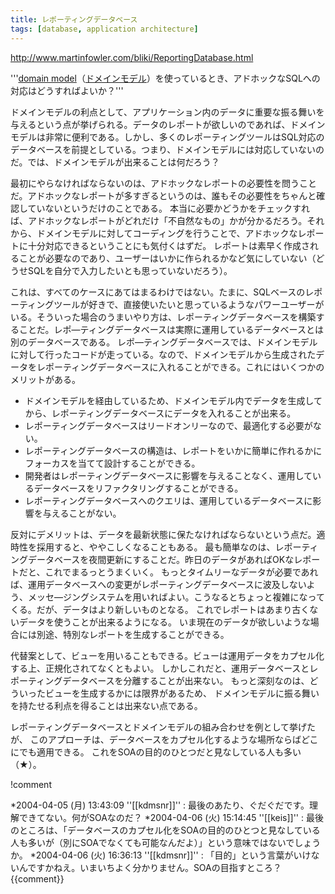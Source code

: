 ```yaml
---
title: レポーティングデータベース
tags: [database, application architecture]
---
```


http://www.martinfowler.com/bliki/ReportingDatabase.html

'''[domain model](http://martinfowler.com/eaaCatalog/domainModel.html)（[ドメインモデル](PofEAA:DomainModel)）を使っているとき、アドホックなSQLへの対応はどうすればよいか？'''

ドメインモデルの利点として、アプリケーション内のデータに重要な振る舞いを与えるという点が挙げられる。データのレポートが欲しいのであれば、ドメインモデルは非常に便利である。しかし、多くのレポーティングツールはSQL対応のデータベースを前提としている。つまり、ドメインモデルには対応していないのだ。では、ドメインモデルが出来ることは何だろう？

最初にやらなければならないのは、アドホックなレポートの必要性を問うことだ。アドホックなレポートが多すぎるというのは、誰もその必要性をちゃんと確認していないというだけのことである。
本当に必要かどうかをチェックすれば、アドホックなレポートがどれだけ「不自然なもの」かが分かるだろう。それから、ドメインモデルに対してコーディングを行うことで、アドホックなレポートに十分対応できるということにも気付くはずだ。
レポートは素早く作成されることが必要なのであり、ユーザーはいかに作られるかなど気にしていない（どうせSQLを自分で入力したいとも思っていないだろう）。

これは、すべてのケースにあてはまるわけではない。たまに、SQLベースのレポーティングツールが好きで、直接使いたいと思っているようなパワーユーザーがいる。そういった場合のうまいやり方は、レポーティングデータベースを構築することだ。レポ—ティングデータベースは実際に運用しているデータベースとは別のデータベースである。
レポ—ティングデータベースでは、ドメインモデルに対して行ったコードが走っている。なので、ドメインモデルから生成されたデータをレポーティングデータベースに入れることができる。これにはいくつかのメリットがある。

* ドメインモデルを経由しているため、ドメインモデル内でデータを生成してから、レポーティングデータベースにデータを入れることが出来る。
* レポーティングデータベースはリードオンリーなので、最適化する必要がない。
* レポーティングデータベースの構造は、レポートをいかに簡単に作れるかにフォーカスを当てて設計することができる。
* 開発者はレポーティングデータベースに影響を与えることなく、運用しているデータベースをリファクタリングすることができる。
* レポーティングデータベースへのクエリは、運用しているデータベースに影響を与えることがない。

反対にデメリットは、データを最新状態に保たなければならないという点だ。適時性を採用すると、ややこしくなることもある。
最も簡単なのは、レポーティングデータベースを夜間更新にすることだ。昨日のデータがあればOKなレポートだと、これでまるっとうまくいく。
もっとタイムリーなデータが必要であれば、運用データベースへの変更がレポーティングデータベースに波及しないよう、メッセ—ジングシステムを用いればよい。こうなるとちょっと複雑になってくる。だが、データはより新しいものとなる。
これでレポートはあまり古くないデータを使うことが出来るようになる。
いま現在のデータが欲しいような場合には別途、特別なレポートを生成することができる。

代替案として、ビューを用いることもできる。ビューは運用データをカプセル化する上、正規化されてなくともよい。
しかしこれだと、運用データベースとレポーティングデータベースを分離することが出来ない。
もっと深刻なのは、どういったビューを生成するかには限界があるため、
ドメインモデルに振る舞いを持たせる利点を得ることは出来ない点である。

レポーティングデータベースとドメインモデルの組み合わせを例として挙げたが、
このアプローチは、データベースをカプセル化するような場所ならばどこにでも適用できる。
これをSOAの目的のひとつだと見なしている人も多い（★）。

!comment

*2004-04-05 (月) 13:43:09 ''[[kdmsnr]]'' : 最後のあたり、ぐだぐだです。理解できてない。何がSOAなのだ？
*2004-04-06 (火) 15:14:45 ''[[keis]]'' : 最後のところは、「データベースのカプセル化をSOAの目的のひとつと見なしている人も多いが（別にSOAでなくても可能なんだよ）」という意味ではないでしょうか。
*2004-04-06 (火) 16:36:13 ''[[kdmsnr]]'' : 「目的」という言葉がいけないんですかねえ。いまいちよく分かりません。SOAの目指すところ？
{{comment}}
